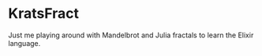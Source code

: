 KratsFract
==========

Just me playing around with Mandelbrot and Julia fractals to learn the
Elixir language.
